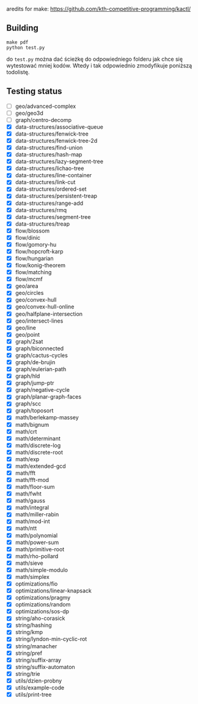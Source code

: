 aredits for make: https://github.com/kth-competitive-programming/kactl/

## Building

```
make pdf
python test.py
```
do `test.py` można dać ścieżkę do odpowiedniego folderu jak chce się wytestować mniej kodów.
Wtedy i tak odpowiednio zmodyfikuje poniższą todolistę.

## Testing status
- [ ] geo/advanced-complex
- [ ] geo/geo3d
- [ ] graph/centro-decomp
- [x] data-structures/associative-queue
- [x] data-structures/fenwick-tree
- [x] data-structures/fenwick-tree-2d
- [x] data-structures/find-union
- [x] data-structures/hash-map
- [x] data-structures/lazy-segment-tree
- [x] data-structures/lichao-tree
- [x] data-structures/line-container
- [x] data-structures/link-cut
- [x] data-structures/ordered-set
- [x] data-structures/persistent-treap
- [x] data-structures/range-add
- [x] data-structures/rmq
- [x] data-structures/segment-tree
- [x] data-structures/treap
- [x] flow/blossom
- [x] flow/dinic
- [x] flow/gomory-hu
- [x] flow/hopcroft-karp
- [x] flow/hungarian
- [x] flow/konig-theorem
- [x] flow/matching
- [x] flow/mcmf
- [x] geo/area
- [x] geo/circles
- [x] geo/convex-hull
- [x] geo/convex-hull-online
- [x] geo/halfplane-intersection
- [x] geo/intersect-lines
- [x] geo/line
- [x] geo/point
- [x] graph/2sat
- [x] graph/biconnected
- [x] graph/cactus-cycles
- [x] graph/de-brujin
- [x] graph/eulerian-path
- [x] graph/hld
- [x] graph/jump-ptr
- [x] graph/negative-cycle
- [x] graph/planar-graph-faces
- [x] graph/scc
- [x] graph/toposort
- [x] math/berlekamp-massey
- [x] math/bignum
- [x] math/crt
- [x] math/determinant
- [x] math/discrete-log
- [x] math/discrete-root
- [x] math/exp
- [x] math/extended-gcd
- [x] math/fft
- [x] math/fft-mod
- [x] math/floor-sum
- [x] math/fwht
- [x] math/gauss
- [x] math/integral
- [x] math/miller-rabin
- [x] math/mod-int
- [x] math/ntt
- [x] math/polynomial
- [x] math/power-sum
- [x] math/primitive-root
- [x] math/rho-pollard
- [x] math/sieve
- [x] math/simple-modulo
- [x] math/simplex
- [x] optimizations/fio
- [x] optimizations/linear-knapsack
- [x] optimizations/pragmy
- [x] optimizations/random
- [x] optimizations/sos-dp
- [x] string/aho-corasick
- [x] string/hashing
- [x] string/kmp
- [x] string/lyndon-min-cyclic-rot
- [x] string/manacher
- [x] string/pref
- [x] string/suffix-array
- [x] string/suffix-automaton
- [x] string/trie
- [x] utils/dzien-probny
- [x] utils/example-code
- [x] utils/print-tree
